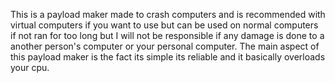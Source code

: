 This is a payload maker made to crash computers and is recommended with virtual computers if you want to use but can be used on normal computers if not ran for too long but I will not be responsible if any damage is done to a another person's computer or your personal computer.
The main aspect of this payload maker is the fact its simple its reliable and it basically overloads your cpu.
